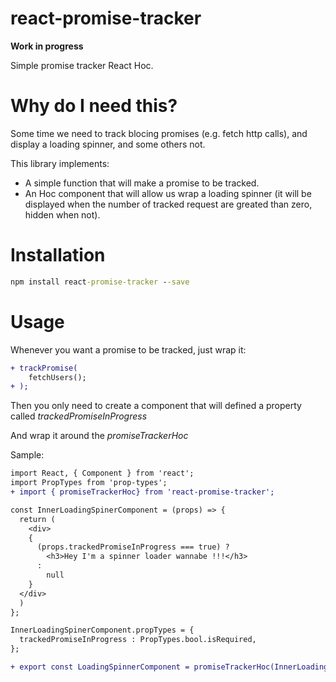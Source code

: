 # react-promise-tracker

**Work in progress**

Simple promise tracker React Hoc.

# Why do I need this?

Some time we need to track blocing promises (e.g. fetch http calls), and display a loading spinner, and some others not.

This library implements:
  - A simple function that will make a promise to be tracked.
  - An Hoc component that will allow us wrap a loading spinner (it will be displayed when the number of tracked request are greated than zero, hidden when not).
  
# Installation

```cmd
npm install react-promise-tracker --save
```

# Usage

Whenever you want a promise to be tracked, just wrap it:

```diff
+ trackPromise(
    fetchUsers();
+ );
```

Then you only need to create a component that will defined a property called _trackedPromiseInProgress_

And wrap it around the _promiseTrackerHoc_

Sample:

```diff
import React, { Component } from 'react';
import PropTypes from 'prop-types';
+ import { promiseTrackerHoc} from 'react-promise-tracker';

const InnerLoadingSpinerComponent = (props) => {
  return (
    <div>      
    {
      (props.trackedPromiseInProgress === true) ?
        <h3>Hey I'm a spinner loader wannabe !!!</h3>
      :
        null       
    }
  </div>  
  )
};

InnerLoadingSpinerComponent.propTypes = {
  trackedPromiseInProgress : PropTypes.bool.isRequired,
};

+ export const LoadingSpinnerComponent = promiseTrackerHoc(InnerLoadingSpinerComponent);
```
